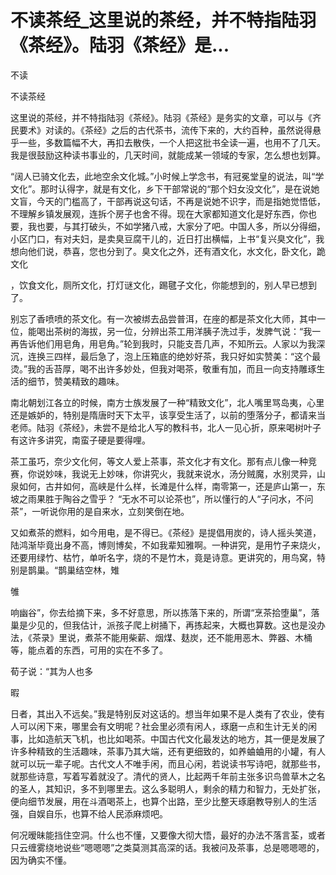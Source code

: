 # 不读茶经_这里说的茶经，并不特指陆羽《茶经》。陆羽《茶经》是...

不读

不读茶经

这里说的茶经，并不特指陆羽《茶经》。陆羽《茶经》是务实的文章，可以与《齐民要术》对读的。《茶经》之后的古代茶书，流传下来的，大约百种，虽然说得悬乎一些，多数篇幅不大，再扣去散佚，一个人把这批书全读一遍，也用不了几天。我是很鼓励这种读书事业的，几天时间，就能成某一领域的专家，怎么想也划算。

“阔人已骑文化去，此地空余文化城。”小时候上学念书，有冠冕堂皇的说法，叫“学文化”。那时认得字，就是有文化，乡下干部常说的“那个妇女没文化”，是在说她文盲，今天的门槛高了，干部再说这句话，不再是说她不识字，而是指她觉悟低，不理解乡镇发展观，连拆个房子也舍不得。现在大家都知道文化是好东西，你也要，我也要，与其打破头，不如学猪八戒，大家分了吧。中国人多，所以分得细，小区门口，有对夫妇，是卖臭豆腐干儿的，近日打出横幅，上书“复兴臭文化”，我想向他们说，恭喜，您也分到了。臭文化之外，还有酒文化，水文化，卧文化，跪文化

，饮食文化，厕所文化，打灯谜文化，踢毽子文化，你能想到的，别人早已想到了。

别忘了香喷喷的茶文化。有一次被绑去品尝普洱，在座的都是茶文化大师，其中一位，能喝出茶树的海拔，另一位，分辨出茶工用洋胰子洗过手，发脾气说：“我一再告诉他们用皂角，用皂角。”轮到我时，只能支吾几声，不知所云。人家以为我深沉，连换三四样，最后急了，泡上压箱底的绝妙好茶，我只好如实赞美：“这个最烫。”我的舌苔厚，喝不出许多妙处，但我对喝茶，敬重有加，而且一向支持雕琢生活的细节，赞美精致的趣味。

南北朝划江各立的时候，南方士族发展了一种“精致文化”，北人嘴里骂岛夷，心里还是嫉妒的，特别是隋唐时天下太平，该享受生活了，以前的堕落分子，都请来当老师。陆羽《茶经》，未尝不是给北人写的教科书，北人一见心折，原来喝树叶子有这许多讲究，南蛮子硬是要得哩。

茶工虽巧，奈少文化何，等文人爱上茶事，茶文化才有文化。那有点儿像一种竞赛，你说妙味，我说无上妙味，你讲究火，我就来说水，汤分贼魔，水别灵异，山泉如何，古井如何，高峡是什么样，长滩是什么样，南零第一，还是庐山第一，东坡之雨果胜于陶谷之雪乎？ “无水不可以论茶也”，所以懂行的人“子问水，不问茶”，一听说你用的是自来水，立刻笑倒在地。

又如煮茶的燃料，如今用电，是不得已。《茶经》是提倡用炭的，诗人摇头笑道，陆鸿渐毕竟出身不高，博则博矣，不如我辈知雅啊。一种讲究，是用竹子来烧火，还要用绿竹、枯竹，单听名字，烧的不是竹木，竟是诗意。更讲究的，用鸟窝，特别是鹊巢。“鹊巢结空林，雉

雊

响幽谷”，你去给摘下来，多不好意思，所以拣落下来的，所谓“烹茶拾堕巢”，落巢是少见的，但我估计，派孩子爬上树捅下，再拣起来，大概也算数。这也是没办法，《茶录》里说，煮茶不能用柴薪、烟煤、麸炭，还不能用恶木、弊器、木桶等，能点着的东西，可用的实在不多了。

荀子说：“其为人也多

暇

日者，其出入不远矣。”我是特别反对这话的。想当年如果不是人类有了农业，使有人可以闲下来，哪里会有文明呢？社会里必须有闲人，琢磨一点和生计无关的闲事，比如造航天飞机，也比如喝茶。中国古代文化最发达的地方，其一便是发展了许多种精致的生活趣味，茶事乃其大端，还有更细致的，如养蛐蛐用的小罐，有人就可以玩一辈子呢。古代文人不唯手闲，而且心闲，若说读书写诗吧，就那些书，就那些诗意，写着写着就没了。清代的贤人，比起两千年前主张多识鸟兽草木之名的圣人，其知识，多不到哪里去。这么多聪明人，剩余的精力和智力，无处扩张，便向细节发展，用在斗酒喝茶上，也算个出路，至少比整天琢磨教导别人的生活强，自娱自乐，也算不给人民添麻烦吧。

何况暧昧能挡住空洞。什么也不懂，又要像大彻大悟，最好的办法不落言荃，或者只云缠雾绕地说些“嗯嗯嗯”之类莫测其高深的话。我被问及茶事，总是嗯嗯嗯的，因为确实不懂。